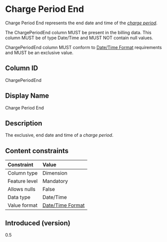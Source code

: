 # Charge Period End

Charge Period End represents the end date and time of the [*charge period*](#glossary:chargeperiod).

The ChargePeriodEnd column MUST be present in the billing data. This column MUST be of type Date/Time and MUST NOT contain null values.

ChargePeriodEnd column MUST conform to [Date/Time Format](#date/timeformat) requirements and MUST be an exclusive value.

## Column ID

ChargePeriodEnd

## Display Name

Charge Period End

## Description

The exclusive, end date and time of a *charge period*.

## Content constraints

| Constraint      | Value                                |
|:----------------|:-------------------------------------|
| Column type     | Dimension                            |
| Feature level   | Mandatory                            |
| Allows nulls    | False                                |
| Data type       | Date/Time                            |
| Value format    | [Date/Time Format](#date/timeformat) |

## Introduced (version)

0.5
